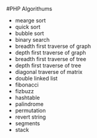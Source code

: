 #PHP Algorithums

* mearge sort
* quick sort
* bubble sort
* binary search
* breadth first traverse of graph
* depth first traverse of graph
* breadth first traverse of tree
* depth first traverse of tree
* diagonal traverse of matrix
* double linked list
* fibonacci
* fizbuzz
* hashtable
* palindrome
* permutation
* revert string
* segments
* stack
